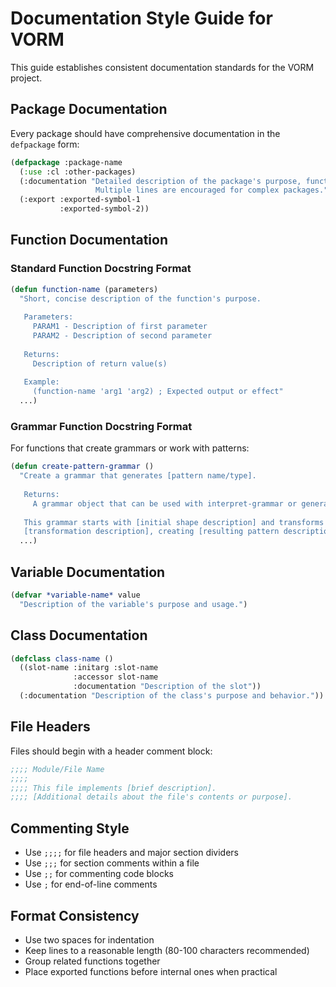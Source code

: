 # Documentation Style Guide for VORM

This guide establishes consistent documentation standards for the VORM project.

## Package Documentation

Every package should have comprehensive documentation in the `defpackage` form:

```lisp
(defpackage :package-name
  (:use :cl :other-packages)
  (:documentation "Detailed description of the package's purpose, functionality, and scope.
                   Multiple lines are encouraged for complex packages.")
  (:export :exported-symbol-1
           :exported-symbol-2))
```

## Function Documentation

### Standard Function Docstring Format

```lisp
(defun function-name (parameters)
  "Short, concise description of the function's purpose.
   
   Parameters:
     PARAM1 - Description of first parameter
     PARAM2 - Description of second parameter
   
   Returns:
     Description of return value(s)
   
   Example:
     (function-name 'arg1 'arg2) ; Expected output or effect"
  ...)
```

### Grammar Function Docstring Format

For functions that create grammars or work with patterns:

```lisp
(defun create-pattern-grammar ()
  "Create a grammar that generates [pattern name/type].
   
   Returns:
     A grammar object that can be used with interpret-grammar or generate-shapes
   
   This grammar starts with [initial shape description] and transforms it by
   [transformation description], creating [resulting pattern description]."
  ...)
```

## Variable Documentation

```lisp
(defvar *variable-name* value
  "Description of the variable's purpose and usage.")
```

## Class Documentation

```lisp
(defclass class-name ()
  ((slot-name :initarg :slot-name
              :accessor slot-name
              :documentation "Description of the slot"))
  (:documentation "Description of the class's purpose and behavior."))
```

## File Headers

Files should begin with a header comment block:

```lisp
;;;; Module/File Name
;;;; 
;;;; This file implements [brief description].
;;;; [Additional details about the file's contents or purpose].
```

## Commenting Style

- Use `;;;;` for file headers and major section dividers
- Use `;;;` for section comments within a file
- Use `;;` for commenting code blocks
- Use `;` for end-of-line comments

## Format Consistency

- Use two spaces for indentation
- Keep lines to a reasonable length (80-100 characters recommended)
- Group related functions together
- Place exported functions before internal ones when practical
